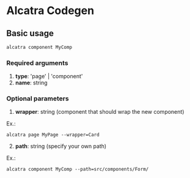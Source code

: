 # Alcatra Codegen

## Basic usage

```sh
alcatra component MyComp
```

### Required arguments

1. **type**: 'page' | 'component'
2. **name**: string

### Optional parameters
1. **wrapper**: string (component that should wrap the new component)

Ex.: 
```
alcatra page MyPage --wrapper=Card
```

2. **path**: string (specify your own path)

Ex.: 
```
alcatra component MyComp --path=src/components/Form/
```

